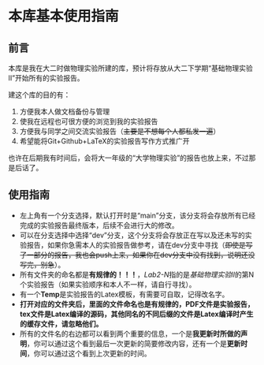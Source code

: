 # 本库基本使用指南
## 前言
本库是我在大二时做物理实验所建的库，预计将存放从大二下学期“基础物理实验Ⅱ”开始所有的实验报告。

建这个库的目的有：
1. 方便我本人做文档备份与管理
2. 使我在远程也可很方便的浏览到我的实验报告
3. 方便我与同学之间交流实验报告（~~主要是不想每个人都私发一遍~~）
4. 希望能将Git+Github+LaTeX的实验报告写作方式推广开

也许在后期我有时间后，会将大一年级的“大学物理实验”的报告也放上来，不过那是后话了。

## 使用指南
- 左上角有一个分支选择，默认打开时是“main”分支，该分支将会存放所有已经完成的实验报告最终版本，后续不会进行大的修改。
- 可以在分支选择中选择“dev”分支，这个分支将会存放正在写以及还未写的实验报告，如果你急需本人的实验报告做参考，请在dev分支中寻找（~~即使是写了一部分的报告，我也会push上来，如果你在dev分支中没有找到，说明还没写完，别急~~）。
- 所有文件夹的命名都是**有规律的！！！**，*Lab2-N*指的是*基础物理实验Ⅱ*的第N个实验报告（如果实验顺序和本人不一样，请自行寻找）。
- 有一个**Temp**是实验报告的Latex模板，有需要可自取，记得改名字。
- **打开对应的文件夹后，里面的文件命名也是有规律的，PDF文件是实验报告，tex文件是Latex编译的源码，其他同名的不同后缀的文件是Latex编译时产生的缓存文件，请忽略他们。**
- 所有的文件名的右边都可以看到两个重要的信息，一个是**我更新时所做的声明**，你可以通过这个看到最后一次更新的简要修改内容，还有一个是**更新时间**，你可以通过这个看到上次更新的时间。
